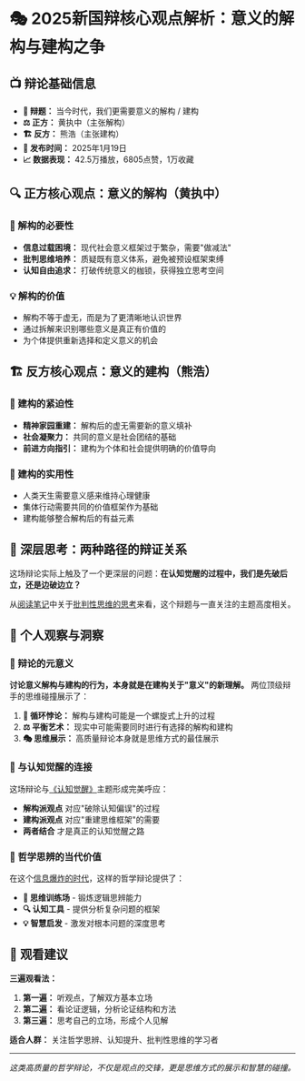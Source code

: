 # 🎭 2025新国辩核心观点解析：意义的解构与建构之争

## 📺 辩论基础信息

- **🎯 辩题：** 当今时代，我们更需要意义的解构 / 建构
- **⚖️ 正方：** 黄执中（主张解构）
- **🏗️ 反方：** 熊浩（主张建构）
- **📅 发布时间：** 2025年1月19日
- **📈 数据表现：** 42.5万播放，6805点赞，1万收藏

## 🔍 正方核心观点：意义的解构（黄执中）

### 🧩 解构的必要性
- **信息过载困境：** 现代社会意义框架过于繁杂，需要"做减法"
- **批判思维培养：** 质疑既有意义体系，避免被预设框架束缚  
- **认知自由追求：** 打破传统意义的枷锁，获得独立思考空间

### 💡 解构的价值
- 解构不等于虚无，而是为了更清晰地认识世界
- 通过拆解来识别哪些意义是真正有价值的
- 为个体提供重新选择和定义意义的机会

## 🏗️ 反方核心观点：意义的建构（熊浩）

### 🌱 建构的紧迫性
- **精神家园重建：** 解构后的虚无需要新的意义填补
- **社会凝聚力：** 共同的意义是社会团结的基础
- **前进方向指引：** 建构为个体和社会提供明确的价值导向

### 🤝 建构的实用性
- 人类天生需要意义感来维持心理健康
- 集体行动需要共同的价值框架作为基础
- 建构能够整合解构后的有益元素

## 💭 深层思考：两种路径的辩证关系

这场辩论实际上触及了一个更深层的问题：**在认知觉醒的过程中，我们是先破后立，还是边破边立？**

从[阅读笔记](../../Reading%20Note/随便翻翻、"打牌"%201ac6c2e8d0dd80c4aa8cc569fca29c7d.md)中关于[批判性思维的思考](../../Reading%20Note/随便翻翻、"打牌"%201ac6c2e8d0dd80c4aa8cc569fca29c7d/当下，我们是否被巨量的知识奴役？%20主要矛盾是不够博学还是不够批评性思维，二者如何完成对立统一的思维建%201b36c2e8d0dd80e48e0fe38dbf0e1c96.md)来看，这个辩题与一直关注的主题高度相关。

## 🎯 个人观察与洞察

### 🔄 辩论的元意义
**讨论意义解构与建构的行为，本身就是在建构关于"意义"的新理解。** 两位顶级辩手的思维碰撞展示了：

1. **🔄 循环悖论：** 解构与建构可能是一个螺旋式上升的过程
2. **⚖️ 平衡艺术：** 现实中可能需要同时进行有选择的解构和建构
3. **🎭 思维展示：** 高质量辩论本身就是思维方式的最佳展示

### 🧠 与认知觉醒的连接
这场辩论与[《认知觉醒》](../../Reading%20Note/随便翻翻、"打牌"%201ac6c2e8d0dd80c4aa8cc569fca29c7d/《认知觉醒》——%20大脑的磨刀石%201976c2e8d0dd811e977ccdcdc32bbde9.md)主题形成完美呼应：

- **解构派观点** 对应"破除认知偏误"的过程
- **建构派观点** 对应"重建思维框架"的需要
- **两者结合** 才是真正的认知觉醒之路

### 🎨 哲学思辨的当代价值

在这个[信息爆炸的时代](../../Reading%20Note/随便翻翻、"打牌"%201ac6c2e8dd80e48e0fe38dbf0e1c96.md)，这样的哲学辩论提供了：
- **🎯 思维训练场** - 锻炼逻辑思辨能力
- **🔍 认知工具** - 提供分析复杂问题的框架  
- **💡 智慧启发** - 激发对根本问题的深度思考

## 📌 观看建议

**三遍观看法：**
1. **第一遍：** 听观点，了解双方基本立场
2. **第二遍：** 看论证逻辑，分析论证结构和方法
3. **第三遍：** 思考自己的立场，形成个人见解

**适合人群：** 关注哲学思辨、认知提升、批判性思维的学习者

---

*这类高质量的哲学辩论，不仅是观点的交锋，更是思维方式的展示和智慧的碰撞。*

